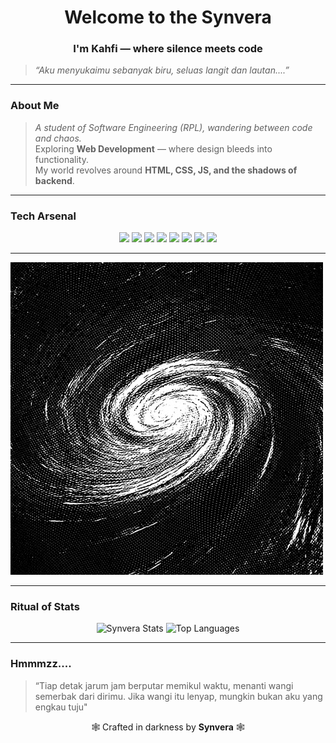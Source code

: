 <h1 align="center"> Welcome to the Synvera </h1>
<h3 align="center"> I'm <b>Kahfi</b> — where silence meets code </h3>

> *“Aku menyukaimu sebanyak biru, seluas langit dan lautan....”*

---

### About Me  
> *A student of Software Engineering (RPL), wandering between code and chaos.*  
> Exploring **Web Development** — where design bleeds into functionality.  
> My world revolves around **HTML, CSS, JS, and the shadows of backend**.  

---

### Tech Arsenal  
<p align="center">
  <img src="https://cdn.jsdelivr.net/gh/devicons/devicon/icons/html5/html5-original.svg" width="45"/>
  <img src="https://cdn.jsdelivr.net/gh/devicons/devicon/icons/css3/css3-original.svg" width="45"/>
  <img src="https://cdn.jsdelivr.net/gh/devicons/devicon/icons/javascript/javascript-original.svg" width="45"/>
  <img src="https://cdn.jsdelivr.net/gh/devicons/devicon/icons/react/react-original.svg" width="45"/>
  <img src="https://cdn.jsdelivr.net/gh/devicons/devicon/icons/python/python-original.svg" width="45"/>
  <img src="https://cdn.jsdelivr.net/gh/devicons/devicon/icons/mysql/mysql-original.svg" width="45"/>
  <img src="https://cdn.jsdelivr.net/gh/devicons/devicon/icons/php/php-original.svg" width="45"/>
  <img src="https://cdn.jsdelivr.net/gh/devicons/devicon/icons/laravel/laravel-original.svg" width="45"/>
</p>

---
![Deskripsi GIF](https://github.com/synvera/synvera/blob/main/asset/imago.gif)

---

### Ritual of Stats  
<p align="center">
  <img 
    src="https://github-readme-stats.vercel.app/api?username=synvera&show_icons=true&theme=tokyonight&title_color=00c4ff&icon_color=00c4ff&text_color=9fdcff&bg_color=000000&hide_border=true&border_radius=12" 
    height="160" 
    alt="Synvera Stats"
  >
  <img 
    src="https://github-readme-stats.vercel.app/api/top-langs/?username=synvera&layout=compact&theme=tokyonight&title_color=00c4ff&text_color=9fdcff&bg_color=000000&hide_border=true&border_radius=12" 
    height="160" 
    alt="Top Languages"
  >
</p>




---

### Hmmmzz....
> “Tiap detak jarum jam berputar memikul waktu, menanti wangi semerbak dari dirimu. Jika wangi itu lenyap, mungkin bukan aku yang engkau tuju"  

<p align="center">
  🕸️ Crafted in darkness by <b>Synvera</b> 🕸️  
</p>
